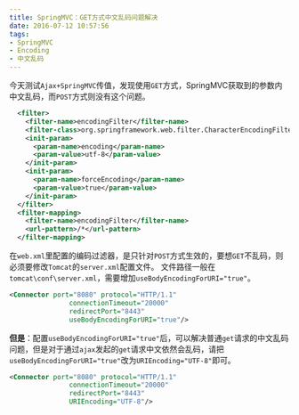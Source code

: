 ```yaml
---
title: SpringMVC：GET方式中文乱码问题解决
date: 2016-07-12 10:57:56
tags:
- SpringMVC
- Encoding
- 中文乱码
---
```


今天测试`Ajax+SpringMVC`传值，发现使用`GET`方式，SpringMVC获取到的参数内中文乱码，而`POST`方式则没有这个问题。
```xml
  <filter>
    <filter-name>encodingFilter</filter-name>
    <filter-class>org.springframework.web.filter.CharacterEncodingFilter</filter-class>
    <init-param>
      <param-name>encoding</param-name>
      <param-value>utf-8</param-value>
    </init-param>
    <init-param>
      <param-name>forceEncoding</param-name>
      <param-value>true</param-value>
    </init-param>
  </filter>
  <filter-mapping>
    <filter-name>encodingFilter</filter-name>
    <url-pattern>/*</url-pattern>
  </filter-mapping>
```
在`web.xml`里配置的编码过滤器，是只针对`POST`方式生效的，要想`GET`不乱码，则必须要修改`Tomcat`的`server.xml`配置文件。
文件路径一般在`tomcat\conf\server.xml`，需要增加`useBodyEncodingForURI="true"`。
```xml
<Connector port="8080" protocol="HTTP/1.1"
               connectionTimeout="20000"
               redirectPort="8443"
			   useBodyEncodingForURI="true"/>
```
**但是**：配置`useBodyEncodingForURI="true"`后，可以解决普通`get`请求的中文乱码问题，但是对于通过`ajax`发起的`get`请求中文依然会乱码，请把`useBodyEncodingForURI="true"`改为`URIEncoding="UTF-8"`即可。
```xml
<Connector port="8080" protocol="HTTP/1.1"
               connectionTimeout="20000"
               redirectPort="8443"
			   URIEncoding="UTF-8"/>
```
